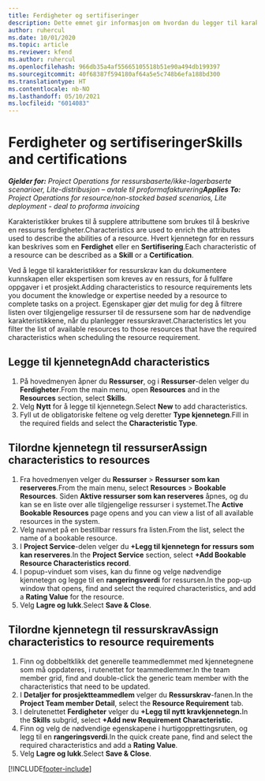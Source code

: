 ```yaml
---
title: Ferdigheter og sertifiseringer
description: Dette emnet gir informasjon om hvordan du legger til karakteristikker for ferdigheter og sertifiseringer i ressurser.
author: ruhercul
ms.date: 10/01/2020
ms.topic: article
ms.reviewer: kfend
ms.author: ruhercul
ms.openlocfilehash: 966db35a4af55665105518b51e90a494db199397
ms.sourcegitcommit: 40f68387f594180af64a5e5c748b6efa188bd300
ms.translationtype: HT
ms.contentlocale: nb-NO
ms.lasthandoff: 05/10/2021
ms.locfileid: "6014083"
---
```

# <a name="skills-and-certifications"></a><span data-ttu-id="12281-103">Ferdigheter og sertifiseringer</span><span class="sxs-lookup"><span data-stu-id="12281-103">Skills and certifications</span></span>
<span data-ttu-id="12281-104">_**Gjelder for:** Project Operations for ressursbaserte/ikke-lagerbaserte scenarioer, Lite-distribusjon – avtale til proformafakturering_</span><span class="sxs-lookup"><span data-stu-id="12281-104">_**Applies To:** Project Operations for resource/non-stocked based scenarios, Lite deployment - deal to proforma invoicing_</span></span>

<span data-ttu-id="12281-105">Karakteristikker brukes til å supplere attributtene som brukes til å beskrive en ressurss ferdigheter.</span><span class="sxs-lookup"><span data-stu-id="12281-105">Characteristics are used to enrich the attributes used to describe the abilities of a resource.</span></span> <span data-ttu-id="12281-106">Hvert kjennetegn for en ressurs kan beskrives som en **Ferdighet** eller en **Sertifisering**.</span><span class="sxs-lookup"><span data-stu-id="12281-106">Each characteristic of a resource can be described as a **Skill** or a **Certification**.</span></span>

<span data-ttu-id="12281-107">Ved å legge til karakteristikker for ressurskrav kan du dokumentere kunnskapen eller ekspertisen som kreves av en ressurs, for å fullføre oppgaver i et prosjekt.</span><span class="sxs-lookup"><span data-stu-id="12281-107">Adding characteristics to resource requirements lets you document the knowledge or expertise needed by a resource to complete tasks on a project.</span></span> <span data-ttu-id="12281-108">Egenskaper gjør det mulig for deg å filtrere listen over tilgjengelige ressurser til de ressursene som har de nødvendige karakteristikkene, når du planlegger ressurskravet.</span><span class="sxs-lookup"><span data-stu-id="12281-108">Characteristics let you filter the list of available resources to those resources that have the required characteristics when scheduling the resource requirement.</span></span>

## <a name="add-characteristics"></a><span data-ttu-id="12281-109">Legge til kjennetegn</span><span class="sxs-lookup"><span data-stu-id="12281-109">Add characteristics</span></span>

1. <span data-ttu-id="12281-110">På hovedmenyen åpner du **Ressurser**, og i **Ressurser**-delen velger du **Ferdigheter**.</span><span class="sxs-lookup"><span data-stu-id="12281-110">From the main menu, open **Resources** and in the **Resources** section, select **Skills**.</span></span>
2. <span data-ttu-id="12281-111">Velg **Nytt** for å legge til kjennetegn.</span><span class="sxs-lookup"><span data-stu-id="12281-111">Select **New** to add characteristics.</span></span>
3. <span data-ttu-id="12281-112">Fyll ut de obligatoriske feltene og velg deretter **Type kjennetegn**.</span><span class="sxs-lookup"><span data-stu-id="12281-112">Fill in the required fields and select the **Characteristic Type**.</span></span>

## <a name="assign-characteristics-to-resources"></a><span data-ttu-id="12281-113">Tilordne kjennetegn til ressurser</span><span class="sxs-lookup"><span data-stu-id="12281-113">Assign characteristics to resources</span></span>

1. <span data-ttu-id="12281-114">Fra hovedmenyen velger du **Ressurser** > **Ressurser som kan reserveres**.</span><span class="sxs-lookup"><span data-stu-id="12281-114">From the main menu, select **Resources** > **Bookable Resources**.</span></span> <span data-ttu-id="12281-115">Siden **Aktive ressurser som kan reserveres** åpnes, og du kan se en liste over alle tilgjengelige ressurser i systemet.</span><span class="sxs-lookup"><span data-stu-id="12281-115">The **Active Bookable Resources** page opens and you can view a list of all available resources in the system.</span></span>
2. <span data-ttu-id="12281-116">Velg navnet på en bestillbar ressurs fra listen.</span><span class="sxs-lookup"><span data-stu-id="12281-116">From the list, select the name of a bookable resource.</span></span>
3. <span data-ttu-id="12281-117">I **Project Service**-delen velger du **+Legg til kjennetegn for ressurs som kan reserveres**.</span><span class="sxs-lookup"><span data-stu-id="12281-117">In the **Project Service** section, select **+Add Bookable Resource Characteristics record**.</span></span>
4. <span data-ttu-id="12281-118">I popup-vinduet som vises, kan du finne og velge nødvendige kjennetegn og legge til en **rangeringsverdi** for ressursen.</span><span class="sxs-lookup"><span data-stu-id="12281-118">In the pop-up window that opens, find and select the required characteristics, and add a **Rating Value** for the resource.</span></span>
5. <span data-ttu-id="12281-119">Velg **Lagre og lukk**.</span><span class="sxs-lookup"><span data-stu-id="12281-119">Select **Save & Close**.</span></span>

## <a name="assign-characteristics-to-resource-requirements"></a><span data-ttu-id="12281-120">Tilordne kjennetegn til ressurskrav</span><span class="sxs-lookup"><span data-stu-id="12281-120">Assign characteristics to resource requirements</span></span>

1. <span data-ttu-id="12281-121">Finn og dobbeltklikk det generelle teammedlemmet med kjennetegnene som må oppdateres, i rutenettet for teammedlemmer.</span><span class="sxs-lookup"><span data-stu-id="12281-121">In the team member grid, find and double-click the generic team member with the characteristics that need to be updated.</span></span>
2. <span data-ttu-id="12281-122">I **Detaljer for prosjektteammedlem** velger du **Ressurskrav**-fanen.</span><span class="sxs-lookup"><span data-stu-id="12281-122">In the **Project Team member Detail**, select the **Resource Requirement** tab.</span></span>
3. <span data-ttu-id="12281-123">I delrutenettet **Ferdigheter** velger du **+Legg til nytt kravkjennetegn.**</span><span class="sxs-lookup"><span data-stu-id="12281-123">In the **Skills** subgrid, select **+Add new Requirement Characteristic.**</span></span>
4. <span data-ttu-id="12281-124">Finn og velg de nødvendige egenskapene i hurtigopprettingsruten, og legg til en **rangeringsverdi**.</span><span class="sxs-lookup"><span data-stu-id="12281-124">In the quick create pane, find and select the required characteristics and add a **Rating Value**.</span></span>
5. <span data-ttu-id="12281-125">Velg **Lagre og lukk**.</span><span class="sxs-lookup"><span data-stu-id="12281-125">Select **Save & Close**.</span></span>

[!INCLUDE[footer-include](../includes/footer-banner.md)]